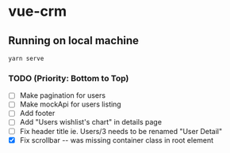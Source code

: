 # vue-crm

## Running on local machine
```
yarn serve
```

### TODO (Priority: Bottom to Top)

- [ ] Make pagination for users
- [ ] Make mockApi for users listing
- [ ] Add footer
- [ ] Add "Users wishlist's chart" in details page
- [ ] Fix header title ie. Users/3 needs to be renamed "User Detail"
- [x] Fix scrollbar -- was missing container class in root element